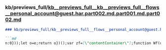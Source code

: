 ### kb/previews_full/kb__previews_full__kb__previews_full__flows__personal_account@guest.har.part002.md.part001.md.part002.md

```md
### kb/previews_full/kb__previews_full__flows__personal_account@guest.har.part002.md.part001.md (part 002)

```md
n:0}));let o=e;return o})();var zf=[\"contentContainer\"];function Wf(o,e){if(o&1){l
```

```

```
